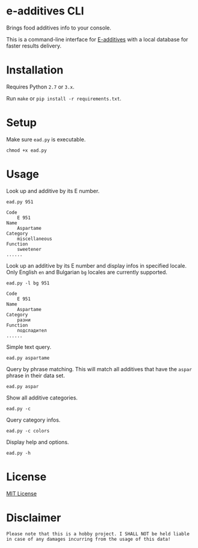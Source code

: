 # e-additives CLI

Brings food additives info to your console.

This is a command-line interface for [E-additives](https://github.com/vexelon-dot-net/e-additives.server) with a local database for faster results delivery.

# Installation

Requires Python `2.7` or `3.x`.

Run `make` or `pip install -r requirements.txt`.

# Setup

Make sure `ead.py` is executable.

    chmod +x ead.py

# Usage

Look up and additive by its E number.

    ead.py 951

```
Code
	E 951
Name
	Aspartame
Category
	miscellaneous
Function
	sweetener
......
```

Look up an additive by its E number and display infos in specified locale. Only English `en` and Bulgarian `bg` locales are currently supported.

    ead.py -l bg 951
```
Code
	E 951
Name
	Aspartame
Category
	разни
Function
	подсладител
......
```

Simple text query.

    ead.py aspartame

Query by phrase matching. This will match all additives that have the `aspar` phrase in their data set.

    ead.py aspar

Show all additive categories.

    ead.py -c

Query category infos.

    ead.py -c colors

Display help and options.

    ead.py -h

# License

[MIT License](LICENSE)

# Disclaimer

```Please note that this is a hobby project. I SHALL NOT be held liable in case of any damages incurring from the usage of this data!```
